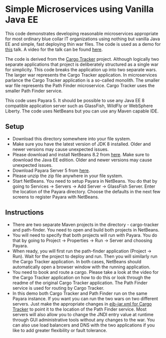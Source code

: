 Simple Microservices using Vanilla Java EE
==========================================
This code demonstrates developing reasonable microservices appropriate for
most ordinary blue collar IT organizations using nothing but vanilla Java EE 
and simple, fast deploying thin war files. The code is used as a demo for 
[this](https://speakerdeck.com/reza_rahman/down-to-earth-microservices-with-java-ee) talk. A
video for the talk can be found [here](https://www.youtube.com/watch?v=bS6zKgMb8So).

The code is derived from the [Cargo Tracker](https://m-reza-rahman.github.io/cargo-tracker/) project. 
Although logically two separate applications that 
project is deliberately structured as a single war for simplicity. This code
breaks the application up into two separate wars. The larger war represents the 
Cargo Tracker application. In microservices parlance the Cargo Tracker 
application is a so-called monolith. The smaller war file represents the 
Path Finder microservice. Cargo Tracker uses the smaller Path Finder service.

This code uses Payara 5. It should be possible to use any Java EE 8 compatible application server such as 
GlassFish, WildFly or WebSphere Liberty. The code uses NetBeans but you can use any Maven 
capable IDE. 

Setup
-----
* Download this directory somewhere into your file system.
* Make sure you have the latest version of JDK 8 installed. Older and newer versions may cause unexpected issues.
* Please download and install NetBeans 8.2 from [here](https://netbeans.org/downloads/). Make sure to download the Java EE edition. Older and newer versions may cause unexpected issues.
* Download Payara Server 5 from [here](https://www.payara.fish/downloads).
* Please unzip the zip file anywhere in your file system.
* Start NetBeans. You need to setup Payara in NetBeans. You do that by going to 
Services -> Servers -> Add Server -> GlassFish Server. Enter the location of 
the Payara directory. Choose the defaults in the next few screens to register Payara with NetBeans.

Instructions
------------
* There are two separate Maven projects in the directory - 
cargo-tracker and path-finder. You need to open and build both projects in NetBeans.
* You will need to specify that both projects will run with Payara. You do 
that by going to Project -> Properties -> Run -> Server and choosing Payara.
* When ready, you will first run the path-finder application (Project -> Run). 
Wait for the project to deploy and run. Then you will similarly run the 
Cargo Tracker application. In both cases, NetBeans should automatically open a 
browser window with the running application.
* You need to book and route a cargo. Please take a look at the video for the 
Cargo Tracker application on how to do this or look through the readme of the 
original Cargo Tracker application. The Path Finder service is used for
routing by Cargo Tracker.
* In this demo both Cargo Tracker and Path Finder run on the same Payara 
instance. If you want you can run the two wars on two different servers. Just 
make the appropriate changes in [ejb-jar.xml for Cargo Tracker](cargo-tracker/src/main/webapp/WEB-INF/ejb-jar.xml) to point it to the location 
of the Path Finder service. Most servers will also allow you to change the JNDI 
entry value at runtime through GUI administrative tools without any changes to 
the war. You can also use load balancers and DNS with the two applications if 
you like to add greater flexibility or fault tolerance.
